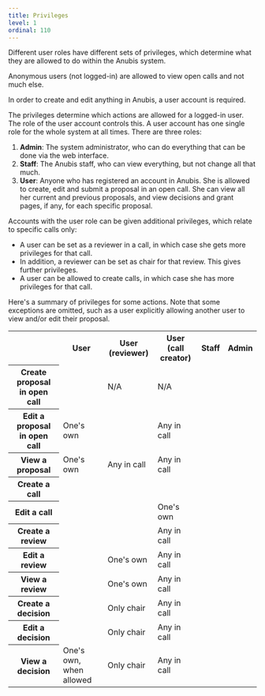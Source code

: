 ```yaml
---
title: Privileges
level: 1
ordinal: 110
---
```


Different user roles have different sets of privileges, which
determine what they are allowed to do within the Anubis system.

Anonymous users (not logged-in) are allowed to view open calls and not
much else.

In order to create and edit anything in Anubis, a user account is
required.

The privileges determine which actions are allowed for a logged-in
user. The role of the user account controls this. A user account has
one single role for the whole system at all times. There are three
roles:

1. **Admin**: The system administrator, who can do everything that can
   be done via the web interface.
2. **Staff**: The Anubis staff, who can view everything, but not
   change all that much.
3. **User**: Anyone who has registered an account in Anubis. She is
   allowed to create, edit and submit a proposal in an open call. She can
   view all her current and previous proposals, and view decisions and
   grant pages, if any, for each specific proposal.

Accounts with the user role can be given additional privileges, which
relate to specific calls only:

- A user can be set as a reviewer in a call, in which case she gets
  more privileges for that call.
- In addition, a reviewer can be set as chair for that review. This gives
  further privileges.
- A user can be allowed to create calls, in which case she has more privileges
  for that call.

Here's a summary of privileges for some actions. Note that some
exceptions are omitted, such as a user explicitly allowing another
user to view and/or edit their proposal.

<table class="table">

<tr>
<th></th>
<th>User</th>
<th>User (reviewer)</th>
<th>User (call creator)</th>
<th>Staff</th>
<th>Admin</th>
</tr>

<tr>
<th>Create proposal in open call</th>
<td><span class="bi-check-lg text-success"></span></td>
<td>N/A</td>
<td>N/A</td>
<td><span class="bi-check-lg text-success"></span></td>
<td><span class="bi-check-lg text-success"></span></td>
</tr>

<tr>
<th>Edit a proposal in open call</th>
<td><span class="bi-check-lg text-warning"></span> One's own</td>
<td><span class="bi-x-lg text-danger"></span></td>
<td><span class="bi-check-lg text-warning"></span> Any in call</td>
<td><span class="bi-check-lg text-success"></span></td>
<td><span class="bi-check-lg text-success"></span></td>
</tr>

<tr>
<th>View a proposal</th>
<td><span class="bi-check-lg text-warning"></span> One's own</td>
<td><span class="bi-check-lg text-warning"></span> Any in call</td>
<td><span class="bi-check-lg text-warning"></span> Any in call</td>
<td><span class="bi-check-lg text-success"></span></td>
<td><span class="bi-check-lg text-success"></span></td>
</tr>

<tr>
<th>Create a call</th>
<td><span class="bi-x-lg text-danger"></span></td>
<td><span class="bi-x-lg text-danger"></span></td>
<td><span class="bi-check-lg text-success"></span></td>
<td><span class="bi-x-lg text-danger"></span></td>
<td><span class="bi-check-lg text-success"></span></td>
</tr>

<tr>
<th>Edit a call</th>
<td><span class="bi-x-lg text-danger"></span></td>
<td><span class="bi-x-lg text-danger"></span></td>
<td><span class="bi-check-lg text-warning"></span> One's own</td>
<td><span class="bi-x-lg text-danger"></span></td>
<td><span class="bi-check-lg text-success"></span></td>
</tr>

<tr>
<th>Create a review</th>
<td><span class="bi-x-lg text-danger"></span></td>
<td><span class="bi-x-lg text-danger"></span></td>
<td><span class="bi-check-lg text-warning"></span> Any in call</td>
<td><span class="bi-x-lg text-danger"></span></td>
<td><span class="bi-check-lg text-success"></span></td>
</tr>

<tr>
<th>Edit a review</th>
<td><span class="bi-x-lg text-danger"></span></td>
<td><span class="bi-check-lg text-warning"></span> One's own</td>
<td><span class="bi-check-lg text-warning"></span> Any in call</td>
<td><span class="bi-x-lg text-danger"></span></td>
<td><span class="bi-check-lg text-success"></span></td>
</tr>

<tr>
<th>View a review</th>
<td><span class="bi-x-lg text-danger"></span></td>
<td><span class="bi-check-lg text-warning"></span> One's own</td>
<td><span class="bi-check-lg text-warning"></span> Any in call</td>
<td><span class="bi-check-lg text-success"></span></td>
<td><span class="bi-check-lg text-success"></span></td>
</tr>

<tr>
<th>Create a decision</th>
<td><span class="bi-x-lg text-danger"></span></td>
<td><span class="bi-check-lg text-warning"></span> Only chair</td>
<td><span class="bi-check-lg text-warning"></span> Any in call</td>
<td><span class="bi-x-lg text-danger"></span></td>
<td><span class="bi-check-lg text-success"></span></td>
</tr>

<tr>
<th>Edit a decision</th>
<td><span class="bi-x-lg text-danger"></span></td>
<td><span class="bi-check-lg text-warning"></span> Only chair</td>
<td><span class="bi-check-lg text-warning"></span> Any in call</td>
<td><span class="bi-x-lg text-danger"></span></td>
<td><span class="bi-check-lg text-success"></span></td>
</tr>

<tr>
<th>View a decision</th>
<td><span class="bi-check-lg text-warning"></span> One's own, when allowed</td>
<td><span class="bi-check-lg text-warning"></span> Only chair</td>
<td><span class="bi-check-lg text-warning"></span> Any in call</td>
<td><span class="bi-check-lg text-success"></span></td>
<td><span class="bi-check-lg text-success"></span></td>
</tr>

</table>
